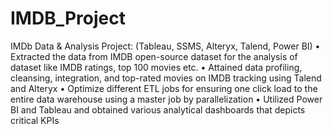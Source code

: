 # IMDB_Project
 IMDb Data & Analysis Project: (Tableau, SSMS, Alteryx, Talend, Power BI)
 • Extracted the data from IMDB open-source dataset for the analysis of dataset like IMDB ratings, top 100 movies etc.
 • Attained data profiling, cleansing, integration, and top-rated movies on IMDB tracking using Talend and Alteryx 
 • Optimize different ETL jobs for ensuring one click load to the entire data warehouse using a master job by parallelization 
 • Utilized Power BI and Tableau and obtained various analytical dashboards that depicts critical KPIs
